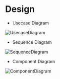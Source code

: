 # Design

* Usecase Diagram 

![UsecaseDiagram](https://github.com/pnl-kiranmayee/Mini-Project/blob/main/2_Architecture/use_case_diagram.jpg)
* Sequence Diagram 
 
![SequenceDiagram](https://github.com/pnl-kiranmayee/Mini-Project/blob/main/2_Architecture/Sequence_Diagram.jpg)
* Component Diagram 

![ComponentDiagram](https://github.com/pnl-kiranmayee/Mini-Project/blob/main/2_Architecture/Component_Diagram.jpg)
